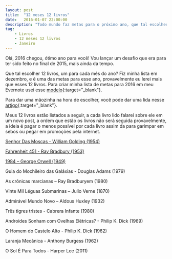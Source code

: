 ```yaml
---
layout: post
title:  "12 meses 12 livros"
date:   2016-01-07 22:00:00
description: "Todo mundo faz metas para o próximo ano, que tal escolher 12 livros, um para cada mês? Te desafio!"
tag: 
    - Livros
    - 12 meses 12 livros
    - Janeiro
---
```


Olá, 2016 chegou, ótimo ano para você! Vou lançar um desafio que era para ter sido feito no final de 2015, mais ainda da tempo.

Que tal escolher 12 livros, um para cada mês do ano? Fiz minha lista em dezembro, e é uma das metas para esse ano, provavelmente eu lerei mais que esses 12 livros. Para criar minha lista de metas para 2016 em meu Evernote usei esse [modelo](https://blog.evernote.com/ptbr/2015/12/08/como-planejar-e-acompanhar-as-metas-com-o-evernote-por-mauricio-aizawa/){:target="_blank"}.

Para dar uma mãozinha na hora de escolher, você pode dar uma lida nesse [artigo](http://tutano.trampos.co/5162-42-livros-sobre-a-vida-o-universo-e-tudo-mais/ ){:target="_blank"}.

Meus 12 livros estão listados a seguir, a cada livro lido falarei sobre ele em um novo post, a ordem que estão os livros não será seguida provavelmente, a ideia é pagar o menos possível por cada livro assim da para garimpar em sebos ou pegar em promoções pela internet.


<i class="fa fa-check-square-o"></i> [Senhor Das Moscas - William Golding (1954)](/2016/01/31/12-meses-12-livros-janeiro.html)

<i class="fa fa-check-square-o"></i> [Fahrenheit 451 - Ray Bradbury (1953)](/2016/02/29/12-meses-12-livros-fevereiro.html)

<i class="fa fa-check-square-o"></i> [1984 – George Orwell (1949)](/2016/03/28/12-meses-12-livros-marco.html)

<i class="fa fa-square-o"></i> Guia do Mochileiro das Galáxias - Douglas Adams (1979)

<i class="fa fa-square-o"></i>  As crônicas marcianas – Ray Bradburyem (1980)

<i class="fa fa-square-o"></i> Vinte Mil Léguas Submarinas – Julio Verne (1870)

<i class="fa fa-square-o"></i> Admirável Mundo Novo – Aldous Huxley (1932)

<i class="fa fa-square-o"></i> Três tigres tristes - Cabrera Infante (1980)

<i class="fa fa-square-o"></i> Androides Sonham com Ovelhas Elétricas? - Philip K. Dick (1969)

<i class="fa fa-square-o"></i> O Homem do Castelo Alto - Philip K. Dick (1962)

<i class="fa fa-square-o"></i> Laranja Mecânica - Anthony Burgess (1962)

<i class="fa fa-square-o"></i> O Sol É Para Todos - Harper Lee (2011)





